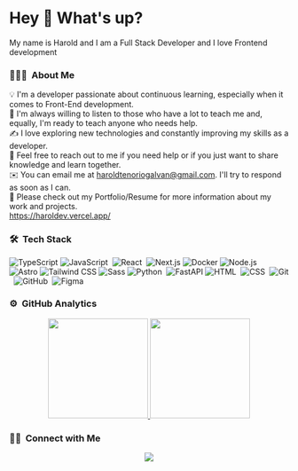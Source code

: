 <h1> Hey 👋 What's up? </h1 >

My name is Harold and I am a Full Stack Developer and I love Frontend development

### 👨🏻‍💻 &nbsp;About Me

💡  I'm a developer passionate about continuous learning, especially when it comes to Front-End development.\
🌱  I'm always willing to listen to those who have a lot to teach me and, equally, I'm ready to teach anyone who needs help.\
✍️  I love exploring new technologies and constantly improving my skills as a developer.\
💬  Feel free to reach out to me if you need help or if you just want to share knowledge and learn together.\
✉️  You can email me at haroldtenoriogalvan@gmail.com. I'll try to respond as soon as I can.\
📄  Please check out my Portfolio/Resume for more information about my work and projects.\
https://haroldev.vercel.app/

### 🛠 &nbsp;Tech Stack

![TypeScript](https://img.shields.io/badge/-TypeScript-05122A?style=flat&logo=typescript)
![JavaScript](https://img.shields.io/badge/-JavaScript-05122A?style=flat&logo=javascript)&nbsp;
![React](https://img.shields.io/badge/-React-05122A?style=flat&logo=react)&nbsp;
![Next.js](https://img.shields.io/badge/-Next.js-05122A?style=flat&logo=next.js)
![Docker](https://img.shields.io/badge/-Docker-05122A?style=flat&logo=docker)
![Node.js](https://img.shields.io/badge/-Node.js-05122A?style=flat&logo=node.js)&nbsp;
![Astro](https://img.shields.io/badge/-Astro-05122A?style=flat&logo=astro)
![Tailwind CSS](https://img.shields.io/badge/-Tailwind%20CSS-05122A?style=flat&logo=tailwind-css)
![Sass](https://img.shields.io/badge/-Sass-05122A?style=flat&logo=sass)
![Python](https://img.shields.io/badge/-Python-05122A?style=flat&logo=python)&nbsp;
![FastAPI](https://img.shields.io/badge/-FastAPI-05122A?style=flat&logo=fastapi)
![HTML](https://img.shields.io/badge/-HTML-05122A?style=flat&logo=HTML5)&nbsp;
![CSS](https://img.shields.io/badge/-CSS-05122A?style=flat&logo=CSS3&logoColor=1572B6)&nbsp;
![Git](https://img.shields.io/badge/-Git-05122A?style=flat&logo=git)&nbsp;
![GitHub](https://img.shields.io/badge/-GitHub-05122A?style=flat&logo=github)&nbsp;
![Figma](https://img.shields.io/badge/-Figma-05122A?style=flat&logo=figma)

### ⚙️ &nbsp;GitHub Analytics

<p align="center">
<a href="https://github.com/harolDevv">
  <img height="180em" src="https://github-readme-stats-eight-theta.vercel.app/api?username=harolDevv&show_icons=true&theme=algolia&include_all_commits=true&count_private=true"/>
  <img height="180em" src="https://github-readme-stats-eight-theta.vercel.app/api/top-langs/?username=harolDevv&layout=compact&langs_count=8&theme=algolia"/>
</a>
</p>


### 🤝🏻 &nbsp;Connect with Me

<p align="center">
<a href="https://www.linkedin.com/in/harold-full-stack/"><img src="https://img.shields.io/badge/-Harold%20Tenorio%20Galvan-0077B5?style=flat&logo=Linkedin&logoColor=white"/></a>
</p>


